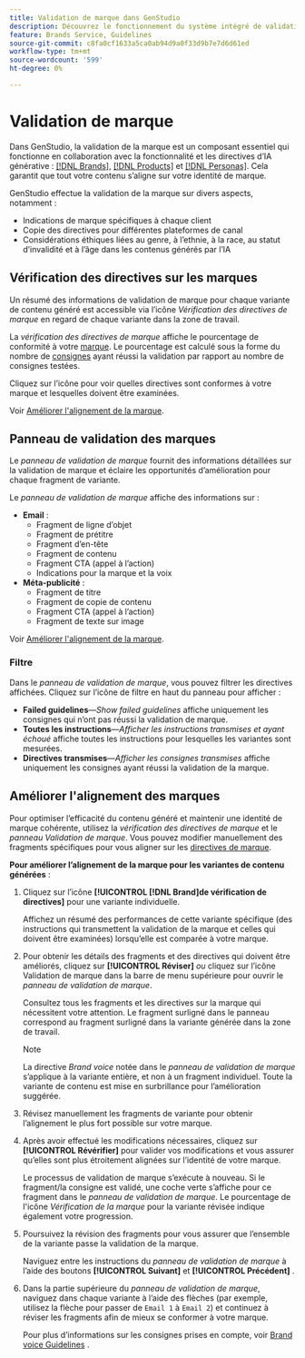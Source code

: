 ```yaml
---
title: Validation de marque dans GenStudio
description: Découvrez le fonctionnement du système intégré de validation de marque dans GenStudio.
feature: Brands Service, Guidelines
source-git-commit: c8fa0cf1633a5ca0ab94d9a0f33d9b7e7d6d61ed
workflow-type: tm+mt
source-wordcount: '599'
ht-degree: 0%

---
```



# Validation de marque

Dans GenStudio, la validation de la marque est un composant essentiel qui fonctionne en collaboration avec la fonctionnalité et les directives d’IA générative : [[!DNL Brands]](/help/user-guide/guidelines/brands.md), [[!DNL Products]](/help/user-guide/guidelines/products.md) et [[!DNL Personas]](/help/user-guide/guidelines/personas.md). Cela garantit que tout votre contenu s’aligne sur votre identité de marque.

GenStudio effectue la validation de la marque sur divers aspects, notamment :

* Indications de marque spécifiques à chaque client
* Copie des directives pour différentes plateformes de canal
* Considérations éthiques liées au genre, à l’ethnie, à la race, au statut d’invalidité et à l’âge dans les contenus générés par l’IA

## Vérification des directives sur les marques

Un résumé des informations de validation de marque pour chaque variante de contenu généré est accessible via l’icône _Vérification des directives de marque_ en regard de chaque variante dans la zone de travail.

La _vérification des directives de marque_ affiche le pourcentage de conformité à votre [marque](brands.md). Le pourcentage est calculé sous la forme du nombre de [consignes](overview.md) ayant réussi la validation par rapport au nombre de consignes testées.

Cliquez sur l’icône pour voir quelles directives sont conformes à votre marque et lesquelles doivent être examinées.

Voir [Améliorer l&#39;alignement de la marque](#improve-brand-alignment).

## Panneau de validation des marques

Le _panneau de validation de marque_ fournit des informations détaillées sur la validation de marque et éclaire les opportunités d’amélioration pour chaque fragment de variante.

Le _panneau de validation de marque_ affiche des informations sur :

* **Email** :
   * Fragment de ligne d’objet
   * Fragment de prétitre
   * Fragment d’en-tête
   * Fragment de contenu
   * Fragment CTA (appel à l’action)
   * Indications pour la marque et la voix
* **Méta-publicité** :
   * Fragment de titre
   * Fragment de copie de contenu
   * Fragment CTA (appel à l’action)
   * Fragment de texte sur image

Voir [Améliorer l&#39;alignement de la marque](#improve-brand-alignment).

### Filtre

Dans le _panneau de validation de marque_, vous pouvez filtrer les directives affichées. Cliquez sur l’icône de filtre en haut du panneau pour afficher :

* **Failed guidelines**—_Show failed guidelines_ affiche uniquement les consignes qui n’ont pas réussi la validation de marque.
* **Toutes les instructions**—_Afficher les instructions transmises et ayant échoué_ affiche toutes les instructions pour lesquelles les variantes sont mesurées.
* **Directives transmises**—_Afficher les consignes transmises_ affiche uniquement les consignes ayant réussi la validation de la marque.

<!-- The _Brand validation panel_ has different areas of focus for each content channel:

* Email - brand voice and channel compliance
* Images - application photography restrictions and other considerations -->

## Améliorer l&#39;alignement des marques

Pour optimiser l’efficacité du contenu généré et maintenir une identité de marque cohérente, utilisez la _vérification des directives de marque_ et le _panneau Validation de marque_. Vous pouvez modifier manuellement des fragments spécifiques pour vous aligner sur les [directives de marque](brands.md).

**Pour améliorer l’alignement de la marque pour les variantes de contenu générées** :

1. Cliquez sur l’icône **[!UICONTROL [!DNL Brand]de vérification de directives]** pour une variante individuelle.

   Affichez un résumé des performances de cette variante spécifique (des instructions qui transmettent la validation de la marque et celles qui doivent être examinées) lorsqu’elle est comparée à votre marque.

1. Pour obtenir les détails des fragments et des directives qui doivent être améliorés, cliquez sur **[!UICONTROL Réviser]** _ou_ cliquez sur l’icône Validation de marque dans la barre de menu supérieure pour ouvrir le _panneau de validation de marque_.

   Consultez tous les fragments et les directives sur la marque qui nécessitent votre attention. Le fragment surligné dans le panneau correspond au fragment surligné dans la variante générée dans la zone de travail.

   >[!NOTE]
   >
   > La directive _Brand voice_ notée dans le _panneau de validation de marque_ s’applique à la variante entière, et non à un fragment individuel. Toute la variante de contenu est mise en surbrillance pour l’amélioration suggérée.

1. Révisez manuellement les fragments de variante pour obtenir l’alignement le plus fort possible sur votre marque.

1. Après avoir effectué les modifications nécessaires, cliquez sur **[!UICONTROL Révérifier]** pour valider vos modifications et vous assurer qu’elles sont plus étroitement alignées sur l’identité de votre marque.

   Le processus de validation de marque s’exécute à nouveau. Si le fragment/la consigne est validé, une coche verte s’affiche pour ce fragment dans le _panneau de validation de marque_. Le pourcentage de l&#39;icône _Vérification de la marque_ pour la variante révisée indique également votre progression.

1. Poursuivez la révision des fragments pour vous assurer que l’ensemble de la variante passe la validation de la marque.

   Naviguez entre les instructions du _panneau de validation de marque_ à l’aide des boutons **[!UICONTROL Suivant]** et **[!UICONTROL Précédent]** .

1. Dans la partie supérieure du _panneau de validation de marque_, naviguez dans chaque variante à l’aide des flèches (par exemple, utilisez la flèche pour passer de `Email 1` à `Email 2`) et continuez à réviser les fragments afin de mieux se conformer à votre marque.

   Pour plus d’informations sur les consignes prises en compte, voir [Brand voice Guidelines](/help/user-guide/guidelines/brands.md#brand-voice-guidelines) .
